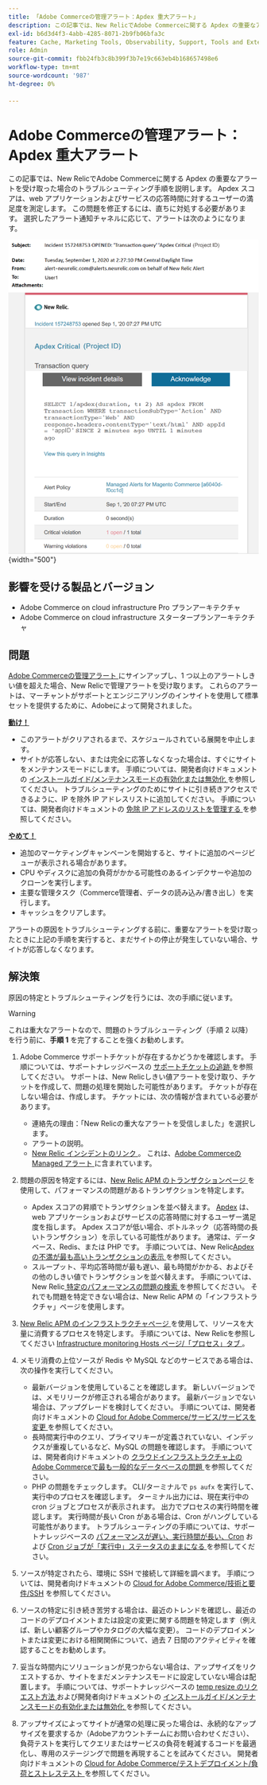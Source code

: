 ```yaml
---
title: 「Adobe Commerceの管理アラート：Apdex 重大アラート」
description: この記事では、New RelicでAdobe Commerceに関する Apdex の重要なアラートを受け取った場合のトラブルシューティング手順を説明します。 Apdex スコアは、web アプリケーションおよびサービスの応答時間に対するユーザーの満足度を測定します。 この問題を修正するには、直ちに対処する必要があります。 選択したアラート通知チャネルに応じて、アラートは次のようになります。
exl-id: b6d3d4f3-4abb-4285-8071-2b9fb06bfa3c
feature: Cache, Marketing Tools, Observability, Support, Tools and External Services
role: Admin
source-git-commit: fbb24fb3c8b399f3b7e19c663eb4b168657498e6
workflow-type: tm+mt
source-wordcount: '987'
ht-degree: 0%

---
```


# Adobe Commerceの管理アラート：Apdex 重大アラート

この記事では、New RelicでAdobe Commerceに関する Apdex の重要なアラートを受け取った場合のトラブルシューティング手順を説明します。 Apdex スコアは、web アプリケーションおよびサービスの応答時間に対するユーザーの満足度を測定します。 この問題を修正するには、直ちに対処する必要があります。 選択したアラート通知チャネルに応じて、アラートは次のようになります。

![apdex 重大アラート ](assets/apdex-critical-magento-managed.png){width="500"}

## 影響を受ける製品とバージョン

* Adobe Commerce on cloud infrastructure Pro プランアーキテクチャ
* Adobe Commerce on cloud infrastructure スタータープランアーキテクチャ

## 問題

[Adobe Commerceの管理アラート ](/help/support-tools/managed-alerts-for-adobe-commerce/managed-alerts-for-magento-commerce.md) にサインアップし、1 つ以上のアラートしきい値を超えた場合、New Relicで管理アラートを受け取ります。 これらのアラートは、マーチャントがサポートとエンジニアリングのインサイトを使用して標準セットを提供するために、Adobeによって開発されました。

<u> **動け！**</u>

* このアラートがクリアされるまで、スケジュールされている展開を中止します。
* サイトが応答しない、または完全に応答しなくなった場合は、すぐにサイトをメンテナンスモードにします。 手順については、開発者向けドキュメントの [ インストールガイド/メンテナンスモードの有効化または無効化 ](https://devdocs.magento.com/guides/v2.4/install-gde/install/cli/install-cli-subcommands-maint.html?itm_source=devdocs&amp;itm_medium=search_page&amp;itm_campaign=federated_search&amp;itm_term=mainten) を参照してください。 トラブルシューティングのためにサイトに引き続きアクセスできるように、IP を除外 IP アドレスリストに追加してください。 手順については、開発者向けドキュメントの [ 免除 IP アドレスのリストを管理する ](https://devdocs.magento.com/guides/v2.4/install-gde/install/cli/install-cli-subcommands-maint.html?itm_source=devdocs&amp;itm_medium=search_page&amp;itm_campaign=federated_search&amp;itm_term=mainten#instgde-cli-maint-exempt) を参照してください。

<u>**やめて！**</u>

* 追加のマーケティングキャンペーンを開始すると、サイトに追加のページビューが表示される場合があります。
* CPU やディスクに追加の負荷がかかる可能性のあるインデクサーや追加のクローンを実行します。
* 主要な管理タスク（Commerce管理者、データの読み込み/書き出し）を実行します。
* キャッシュをクリアします。

アラートの原因をトラブルシューティングする前に、重要なアラートを受け取ったときに上記の手順を実行すると、まだサイトの停止が発生していない場合、サイトが応答しなくなります。

## 解決策

原因の特定とトラブルシューティングを行うには、次の手順に従います。

>[!WARNING]
>
>これは重大なアラートなので、問題のトラブルシューティング（手順 2 以降）を行う前に、**手順 1** を完了することを強くお勧めします。

1. Adobe Commerce サポートチケットが存在するかどうかを確認します。 手順については、サポートナレッジベースの [ サポートチケットの追跡 ](/help/help-center-guide/help-center/magento-help-center-user-guide.md#track-tickets) を参照してください。 サポートは、New Relicしきい値アラートを受け取り、チケットを作成して、問題の処理を開始した可能性があります。 チケットが存在しない場合は、作成します。 チケットには、次の情報が含まれている必要があります。
   * 連絡先の理由：「New Relicの重大なアラートを受信しました」を選択します。
   * アラートの説明。
   * [New Relic インシデントのリンク ](https://docs.newrelic.com/docs/alerts-applied-intelligence/new-relic-alerts/alert-incidents/view-violation-event-details-incidents)。 これは、[Adobe Commerceの Managed アラート ](/help/support-tools/managed-alerts-for-adobe-commerce/managed-alerts-for-magento-commerce.md) に含まれています。
1. 問題の原因を特定するには、[New Relic APM のトランザクションページ ](https://docs.newrelic.com/docs/apm/applications-menu/monitoring/transactions-page-find-specific-performance-problems) を使用して、パフォーマンスの問題があるトランザクションを特定します。
   * Apdex スコアの昇順でトランザクションを並べ替えます。 [Apdex](https://docs.newrelic.com/docs/apm/new-relic-apm/apdex/apdex-measure-user-satisfaction) は、web アプリケーションおよびサービスの応答時間に対するユーザー満足度を指します。 Apdex スコアが低い場合、ボトルネック（応答時間の長いトランザクション）を示している可能性があります。 通常は、データベース、Redis、または PHP です。 手順については、New Relic[Apdex の不満が最も高いトランザクションの表示 ](https://docs.newrelic.com/docs/apm/new-relic-apm/apdex/apdex-measure-user-satisfaction/#dissatisfaction) を参照してください。
   * スループット、平均応答時間が最も遅い、最も時間がかかる、およびその他のしきい値でトランザクションを並べ替えます。 手順については、New Relic[ 特定のパフォーマンスの問題の検索 ](https://docs.newrelic.com/docs/apm/applications-menu/monitoring/transactions-page-find-specific-performance-problems) を参照してください。 それでも問題を特定できない場合は、New Relic APM の「インフラストラクチャ」ページを使用します。
1. [New Relic APM のインフラストラクチャページ ](https://docs.newrelic.com/docs/infrastructure/infrastructure-ui-pages/infra-hosts-ui-page/) を使用して、リソースを大量に消費するプロセスを特定します。 手順については、New Relicを参照してください [Infrastructure monitoring Hosts ページ/「プロセス」タブ ](https://docs.newrelic.com/docs/infrastructure/infrastructure-ui-pages/infra-hosts-ui-page/#processes)。
1. メモリ消費の上位ソースが Redis や MySQL などのサービスである場合は、次の操作を実行してください。
   * 最新バージョンを使用していることを確認します。 新しいバージョンでは、メモリリークが修正される場合があります。 最新バージョンでない場合は、アップグレードを検討してください。 手順については、開発者向けドキュメントの [Cloud for Adobe Commerce/サービス/サービスを変更 ](https://experienceleague.adobe.com/docs/commerce-cloud-service/user-guide/configure/service/services-yaml.html) を参照してください。
   * 長時間実行中のクエリ、プライマリキーが定義されていない、インデックスが重複しているなど、MySQL の問題を確認します。 手順については、開発者向けドキュメントの [ クラウドインフラストラクチャ上のAdobe Commerceで最も一般的なデータベースの問題 ](https://experienceleague.adobe.com/docs/commerce-operations/implementation-playbook/best-practices/maintenance/resolve-database-performance-issues.html) を参照してください。
   * PHP の問題をチェックします。 CLI/ターミナルで `ps aufx` を実行して、実行中のプロセスを確認します。 ターミナル出力には、現在実行中の cron ジョブとプロセスが表示されます。 出力でプロセスの実行時間を確認します。 実行時間が長い Cron がある場合は、Cron がハングしている可能性があります。 トラブルシューティングの手順については、サポートナレッジベースの [ パフォーマンスが遅い、実行時間が長い、Cron](/help/troubleshooting/miscellaneous/slow-performance-slow-and-long-running-crons.md) および [Cron ジョブが「実行中」ステータスのままになる ](/help/troubleshooting/miscellaneous/cron-job-is-stuck-in-running-status.md) を参照してください。

1. ソースが特定されたら、環境に SSH で接続して詳細を調べます。 手順については、開発者向けドキュメントの [Cloud for Adobe Commerce/技術と要件/SSH](https://devdocs.magento.com/cloud/env/environments-ssh.html#ssh) を参照してください。
1. ソースの特定に引き続き苦労する場合は、最近のトレンドを確認し、最近のコードのデプロイメントまたは設定の変更に関する問題を特定します（例えば、新しい顧客グループやカタログの大幅な変更）。 コードのデプロイメントまたは変更における相関関係について、過去 7 日間のアクティビティを確認することをお勧めします。
1. 妥当な時間内にソリューションが見つからない場合は、アップサイズをリクエストするか、サイトをまだメンテナンスモードに設定していない場合は配置します。 手順については、サポートナレッジベースの [temp resize のリクエスト方法 ](/help/how-to/general/how-to-request-temporary-magento-upsize.md) および開発者向けドキュメントの [ インストールガイド/メンテナンスモードの有効化または無効化 ](https://devdocs.magento.com/guides/v2.4/install-gde/install/cli/install-cli-subcommands-maint.html?itm_source=devdocs&amp;itm_medium=search_page&amp;itm_campaign=federated_search&amp;itm_term=mainten) を参照してください。
1. アップサイズによってサイトが通常の処理に戻った場合は、永続的なアップサイズを要求するか（Adobeアカウントチームにお問い合わせください）、負荷テストを実行してクエリまたはサービスの負荷を軽減するコードを最適化し、専用のステージングで問題を再現することを試みてください。 開発者向けドキュメントの [Cloud for Adobe Commerce/テストデプロイメント/負荷とストレステスト ](https://devdocs.magento.com/cloud/live/stage-prod-test.html#loadtest) を参照してください。
